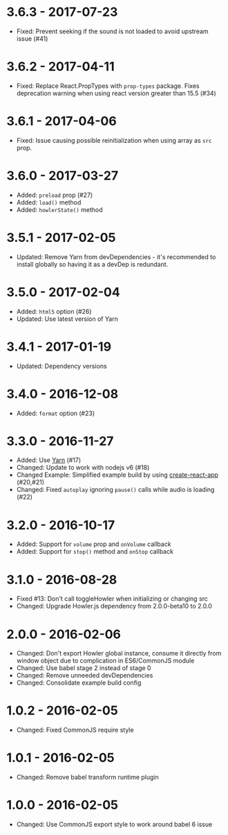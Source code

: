 # 3.6.3 - 2017-07-23

- Fixed: Prevent seeking if the sound is not loaded to avoid upstream issue (#41)


# 3.6.2 - 2017-04-11

- Fixed: Replace React.PropTypes with `prop-types` package. Fixes deprecation warning when using react version greater than 15.5 (#34)


# 3.6.1 - 2017-04-06

- Fixed: Issue causing possible reinitialization when using array as `src` prop.


# 3.6.0 - 2017-03-27

- Added: `preload` prop (#27)
- Added: `load()` method
- Added:  `howlerState()` method


# 3.5.1 - 2017-02-05

- Updated: Remove Yarn from devDependencies - it's recommended to install globally so having it  as a devDep is redundant.


# 3.5.0 - 2017-02-04

- Added: `html5` option (#26)
- Updated: Use latest version of Yarn


# 3.4.1 - 2017-01-19

- Updated: Dependency versions


# 3.4.0 - 2016-12-08

- Added: `format` option (#23)


# 3.3.0 - 2016-11-27

- Added: Use [Yarn](https://yarnpkg.com/) (#17)
- Changed: Update to work with nodejs v6 (#18)
- Changed Example: Simplified example build by using [create-react-app](https://github.com/facebookincubator/create-react-app) (#20,#21)
- Changed: Fixed `autoplay` ignoring `pause()` calls while audio is loading (#22)


# 3.2.0 - 2016-10-17

- Added: Support for `volume` prop and `onVolume` callback
- Added: Support for `stop()` method and `onStop` callback

# 3.1.0 - 2016-08-28

- Fixed #13: Don't call toggleHowler when initializing or changing src
- Changed: Upgrade Howler.js dependency from 2.0.0-beta10 to 2.0.0

# 2.0.0 - 2016-02-06

- Changed: Don't export Howler global instance, consume it
directly from window object due to complication in
ES6/CommonJS module
- Changed: Use babel stage 2 instead of stage 0
- Changed: Remove unneeded devDependencies
- Changed: Consolidate example build config

# 1.0.2 - 2016-02-05

- Changed: Fixed CommonJS require style

# 1.0.1 - 2016-02-05

- Changed: Remove babel transform runtime plugin

# 1.0.0 - 2016-02-05

- Changed: Use CommonJS export style to work around babel 6 issue
